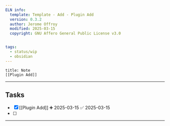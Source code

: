 ```yaml
---
ELN info:
  template: Template - Add - Plugin Add
  version: 0.3.2
  author: Jerome Offroy
  modified: 2025-03-15
  copyright: GNU Affero General Public License v3.0


tags:
  - status/wip
  - obsidian
---
```


````ad-note
title: Note
[[Plugin Add]]

````

---
## Tasks
- [x] [[Plugin Add]] ➕ 2025-03-15 ✅ 2025-03-15
- [ ] 
---
